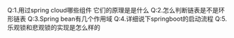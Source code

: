 Q:1.用过spring cloud哪些组件 它们的原理是是什么
Q:2.怎么判断链表是不是环形链表
Q:3.Spring bean有几个作用域
Q:4.详细说下springboot的启动流程
Q:5.乐观锁和悲观锁的实现是怎么样的